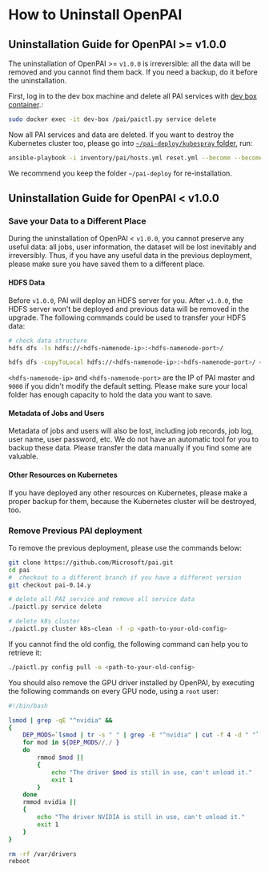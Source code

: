 # How to Uninstall OpenPAI

## <div id="gte100-uninstallation">Uninstallation Guide for OpenPAI >= v1.0.0</div>

The uninstallation of OpenPAI >= `v1.0.0` is irreversible: all the data will be removed and you cannot find them back. If you need a backup, do it before the uninstallation.

First, log in to the dev box machine and delete all PAI services with [dev box container](./basic-management-operations.md#pai-service-management-and-paictl).:

```bash
sudo docker exec -it dev-box /pai/paictl.py service delete
```

Now all PAI services and data are deleted. If you want to destroy the Kubernetes cluster too, please go into [`~/pai-deploy/kubespray` folder](installation-guide.md#keep-a-folder), run:

```bash
ansible-playbook -i inventory/pai/hosts.yml reset.yml --become --become-user=root -e "@inventory/pai/openpai.yml"
```

We recommend you keep the folder `~/pai-deploy` for re-installation.

## <div id="lt100-uninstallation">Uninstallation Guide for OpenPAI < v1.0.0<div>

### Save your Data to a Different Place

During the uninstallation of OpenPAI < `v1.0.0`, you cannot preserve any useful data: all jobs, user information, the dataset will be lost inevitably and irreversibly. Thus, if you have any useful data in the previous deployment, please make sure you have saved them to a different place.

#### HDFS Data

Before `v1.0.0`, PAI will deploy an HDFS server for you. After `v1.0.0`, the HDFS server won't be deployed and previous data will be removed in the upgrade. The following commands could be used to transfer your HDFS data:

``` bash
# check data structure
hdfs dfs -ls hdfs://<hdfs-namenode-ip>:<hdfs-namenode-port>/

hdfs dfs -copyToLocal hdfs://<hdfs-namenode-ip>:<hdfs-namenode-port>/ <local-folder>
```

`<hdfs-namenode-ip>` and `<hdfs-namenode-port>` are the IP of PAI master and `9000` if you didn't modify the default setting. Please make sure your local folder has enough capacity to hold the data you want to save.

#### Metadata of Jobs and Users

Metadata of jobs and users will also be lost, including job records, job log, user name, user password, etc. We do not have an automatic tool for you to backup these data. Please transfer the data manually if you find some are valuable.

#### Other Resources on Kubernetes

If you have deployed any other resources on Kubernetes, please make a proper backup for them, because the Kubernetes cluster will be destroyed, too.

### Remove Previous PAI deployment

To remove the previous deployment, please use the commands below:

``` bash
git clone https://github.com/Microsoft/pai.git
cd pai
#  checkout to a different branch if you have a different version
git checkout pai-0.14.y

# delete all PAI service and remove all service data
./paictl.py service delete

# delete k8s cluster
./paictl.py cluster k8s-clean -f -p <path-to-your-old-config>
```

If you cannot find the old config, the following command can help you to retrieve it:

``` bash
./paictl.py config pull -o <path-to-your-old-config>
```

You should also remove the GPU driver installed by OpenPAI, by executing the following commands on every GPU node, using a `root` user:

``` bash
#!/bin/bash

lsmod | grep -qE "^nvidia" &&
{
    DEP_MODS=`lsmod | tr -s " " | grep -E "^nvidia" | cut -f 4 -d " "`
    for mod in ${DEP_MODS//,/ }
    do
        rmmod $mod ||
        {
            echo "The driver $mod is still in use, can't unload it."
            exit 1
        }
    done
    rmmod nvidia ||
    {
        echo "The driver NVIDIA is still in use, can't unload it."
        exit 1
    }
}

rm -rf /var/drivers
reboot
```

